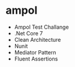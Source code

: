 # ampol

- Ampol Test Challange 
- .Net Core 7
- Clean Architecture
- Nunit
- Mediator Pattern
- Fluent Assertions
 
